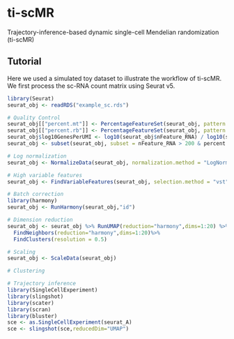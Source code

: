 # ti-scMR

Trajectory-inference-based dynamic single-cell Mendelian randomization (ti-scMR)

## Tutorial
Here we used a simulated toy dataset to illustrate the workflow of ti-scMR. We first process the sc-RNA count matrix using Seurat v5.
```R
library(Seurat)
seurat_obj <- readRDS("example_sc.rds")

# Quality Control
seurat_obj[["percent.mt"]] <- PercentageFeatureSet(seurat_obj, pattern = "^MT-",assay = 'RNA')
seurat_obj[["percent.rb"]] <- PercentageFeatureSet(seurat_obj, pattern = "^RP[SL]",assay = 'RNA')
seurat_obj$log10GenesPerUMI <- log10(seurat_obj$nFeature_RNA) / log10(seurat_obj$nCount_RNA)
seurat_obj <- subset(seurat_obj, subset = nFeature_RNA > 200 & percent.mt < 5 & percent.rb < 5)

# Log normalization
seurat_obj <- NormalizeData(seurat_obj, normalization.method = "LogNormalize")

# High variable features
seurat_obj <- FindVariableFeatures(seurat_obj, selection.method = "vst", nfeatures = 3000)

# Batch correction
library(harmony)
seurat_obj <- RunHarmony(seurat_obj,"id")

# Dimension reduction
seurat_obj <- seurat_obj %>% RunUMAP(reduction="harmony",dims=1:20) %>%
  FindNeighbors(reduction="harmony",dims=1:20)%>%
  FindClusters(resolution = 0.5)

# Scaling
seurat_obj <- ScaleData(seurat_obj)

# Clustering

# Trajectory inference
library(SingleCellExperiment)
library(slingshot)
library(scater)
library(scran)
library(bluster)
sce <- as.SingleCellExperiment(seurat_A)
sce <- slingshot(sce,reducedDim="UMAP")
```
